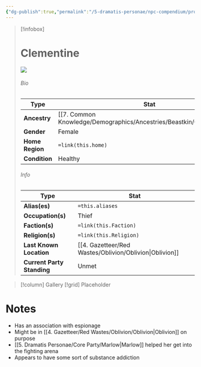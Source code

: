 ```yaml
---
{"dg-publish":true,"permalink":"/5-dramatis-personae/npc-compendium/prologue/clementine/","noteIcon":""}
---
```



> [!infobox]
> # Clementine
> ![](https://i.imgur.com/TR8MICU.png)
> ###### Bio
> Type |  Stat |
> ---|---|
> **Ancestry** | [[7. Common Knowledge/Demographics/Ancestries/Beastkin/Catfolk\|Catfolk]] |
> **Gender** | Female |
> **Home Region** | `=link(this.home)` |
> **Condition** | Healthy |
> ###### Info
> Type |  Stat |
> ---|---|
> **Alias(es)** | `=this.aliases` |
> **Occupation(s)** | Thief |
> **Faction(s)** | `=link(this.Faction)` |
> **Religion(s)** | `=link(this.Religion)` |
> **Last Known Location** | [[4. Gazetteer/Red Wastes/Oblivion/Oblivion\|Oblivion]] |
> **Current Party Standing** | Unmet |

> [!column] Gallery 
> [!grid] 
> Placeholder

# Notes

- Has an association with espionage 
- Might be in [[4. Gazetteer/Red Wastes/Oblivion/Oblivion\|Oblivion]] on purpose 
- [[5. Dramatis Personae/Core Party/Marlow\|Marlow]] helped her get into the fighting arena 
- Appears to have some sort of substance addiction 


